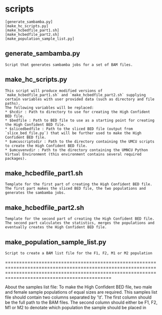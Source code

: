 # scripts
	[generate_sambamba.py]
	[make_hc_scripts.py]
	[make_hcbedfile_part1.sh]
	[make_hcbedfile_part2.sh]
	[make_population_sample_list.py]


## generate_sambamba.py
	Script that generates sambamba jobs for a set of BAM files.

## make_hc_scripts.py
	This script will produce modified versions of `make_hcbedfile_part1.sh` and `make_hcbedfile_part2.sh` supplying certain variables with user provided data (such as directory and file paths).
	The following variables will be replaced:
	* $hcdir : Path to directory to use for creating the High Confident BED file.
	* $bedfile : Path to BED file to use as a starting point for creating the High Confident BED file.
	* $slicedbedfile : Path to the sliced BED file (output from `slice_bed_file.py`) that will be further used to make the High Confident BED file.
	* $umcuscriptsdir : Path to the directory containing the UMCU scripts to create the High Confident BED file.
	* $umcuvenvdir : Path to the directory containing the UMNCU Python Virtual Environment (this environment contains several required packages).

## make_hcbedfile_part1.sh
	Template for the first part of creating the High Confident BED file. The first part makes the sliced BED file, the two populations and generates the sambamba jobs.

## make_hcbedfile_part2.sh
	Template for the second part of creating the High Confident BED file. The second part calculates the statistics, merges the populations and eventually creates the High Confident BED file.

## make_population_sample_list.py
	Script to create a BAM list file for the F1, F2, M1 or M2 population

========================================================================================================================================================================================================

About the samples list file:
	To make the High Confident BED file, two male and female sample populations of equal sizes are required.
	This samples list file should contain two columns separated by '\t'.
	The first column should be the full path to the BAM files.
	The second column should either be F1, F2, M1 or M2 to denotate which population the sample should be placed in
